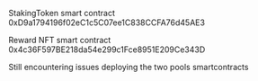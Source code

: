 StakingToken smart contract
0xD9a1794196f02eC1c5C07ee1C838CCFA76d45AE3

Reward NFT smart contract
0x4c36F597BE218da54e299c1Fce8951E209Ce343D

Still encountering issues deploying the two pools smartcontracts
